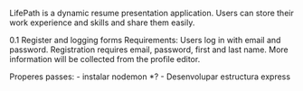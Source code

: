 LifePath is a dynamic resume presentation application. Users can store their work experience and skills and share them easily.

0.1 Register and logging forms
    Requirements: Users log in with email and password. Registration requires email, password, first and last name. More information will be collected from the profile editor.

Properes passes: 
    - instalar nodemon *?
    - Desenvolupar estructura express
